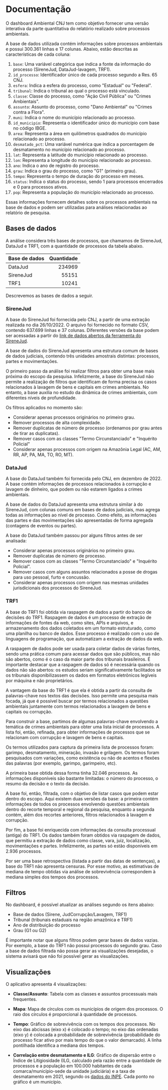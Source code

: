 # Documentação

O dashboard Ambiental CNJ tem como objetivo fornecer uma versão interativa da parte quantitativa do relatório realizado sobre processos ambientais.

A base de dados utilizada contém informações sobre processos ambientais e possui 300.361 linhas e 17 colunas. Abaixo, estão descritas as características de cada coluna:

1.  `base`: Uma variável categórica que indica a fonte da informação do processo (SireneJud, DataJud-lavagem, TRF1).
2.  `id_processo`: Identificador único de cada processo segundo a Res. 65 CNJ.
3.  `esfera`: Indica a esfera do processo, como "Estadual" ou "Federal".
4.  `tribunal`: Indica o tribunal ao qual o processo está vinculado.
5.  `classe`: Classe do processo, como "Ação Civil Pública" ou "Crimes Ambientais".
6.  `assunto`: Assunto do processo, como "Dano Ambiental" ou "Crimes contra a Flora".
7.  `muni`: Indica o nome do município relacionado ao processo.
8.  `id_municipio`: Representa o identificador único do município com base no código IBGE.
9.  `area`: Representa a área em quilômetros quadrados do município relacionado ao processo.
10. `desmatado_pct`: Uma variável numérica que indica a porcentagem de desmatamento no município relacionado ao processo.
11. `lat`: Representa a latitude do município relacionado ao processo.
12. `lon`: Representa a longitude do município relacionado ao processo.
13. `ano`: Indica o ano de registro do processo.
14. `grau`: Indica o grau do processo, como "G1" (primeiro grau).
15. `tempo`: Representa o tempo de duração do processo em meses.
16. `status`: Indica o status do processo, sendo 1 para processos encerrados e 0 para processos ativos.
17. `pop`: Representa a população do município relacionado ao processo.

Essas informações fornecem detalhes sobre os processos ambientais na base de dados e podem ser utilizadas para análises relacionadas ao relatório de pesquisa.

## Bases de dados

A análise considera três bases de processos, que chamamos de SireneJud, DataJud e TRF1, com a quantidade de processos da tabela abaixo.

|Base de dados      |      Quantidade|
|:---------|------:|
|DataJud   | 234969|
|SireneJud |  55151|
|TRF1      |  10241|

Descrevemos as bases de dados a seguir.

### SireneJud

A base do SireneJud foi fornecida pelo CNJ, a partir de uma extração realizada no dia 26/10/2022. O arquivo foi fornecido no formato CSV, contendo 637.699 linhas e 37 colunas. Diferentes versões da base podem ser acessadas a partir do [link de dados abertos da ferramenta do SireneJud](https://sirenejud.cnj.jus.br/mapa/geral).

A base de dados do SireneJud apresenta uma estrutura comum de bases de dados judiciais, contendo três unidades amostrais distintas: processos, partes e movimentações.

O primeiro passo da análise foi realizar filtros para obter uma base mais próxima do escopo da pesquisa. Infelizmente, a base do SireneJud não permite a realização de filtros que identificam de forma precisa os casos relacionados à lavagem de bens e capitais em crimes ambientais. No entanto, a base auxilia no estudo da dinâmica de crimes ambientais, com diferentes níveis de profundidade.

Os filtros aplicados no momento são:

- Considerar apenas processos originários no primeiro grau.
- Remover processos de alta complexidade.
- Remover duplicatas de número de processo (ordenamos por grau antes de tirar as duplicatas).
- Remover casos com as classes "Termo Circunstanciado" e "Inquérito Policial"
- Considerar apenas processos com origem na Amazônia Legal (AC, AM, RR, AP, PA, MA, TO, RO, MT).

### DataJud

A base do DataJud também foi fornecida pelo CNJ, em dezembro de 2022. A base contém informações de processos relacionados à corrupção e lavagem de dinheiro, que podem ou não estarem ligados a crimes ambientais.

A base de dados do DataJud apresenta uma estrutura similar à do SireneJud, com colunas comuns em bases de dados judiciais, mas agrega todas as informações ao nível de processo. Como efeito, as informações das partes e das movimentações são apresentadas de forma agregada (contagens de eventos ou partes).

A base do DataJud também passou por alguns filtros antes de ser analisada:

- Considerar apenas processos originários no primeiro grau.
- Remover duplicatas de número de processo.
- Remover casos com as classes "Termo Circunstanciado" e "Inquérito Policial".
- Remover casos com alguns assuntos relacionados a posse de drogas para uso pessoal, furto e concussão.
- Considerar apenas processos com origem nas mesmas unidades jurisdicionais dos processos do SireneJud.

### TRF1

A base do TRF1 foi obtida via raspagem de dados a partir do banco de decisões do TRF1. Raspagem de dados é um processo de extração de informações de fontes da web, como sites, APIs e arquivos, e armazenamento dos dados coletados em um formato estruturado, como uma planilha ou banco de dados. Esse processo é realizado com o uso de linguagens de programação, que automatizam a extração de dados da web.

A raspagem de dados pode ser usada para coletar dados de várias fontes, sendo uma prática comum para acessar dados que são públicos, mas não são abertos, como é o caso da maior parte dos tribunais brasileiros. É importante destacar que a raspagem de dados só é necessária quando os dados não são abertos: os estudos seriam significativamente facilitados se os tribunais disponibilizassem os dados em formatos eletrônicos legíveis por máquina e não proprietários.

A vantagem da base do TRF1 é que ela é obtida a partir da consulta de palavras-chave nos textos das decisões. Isso permite uma pesquisa mais focada, já que é possível buscar por termos relacionados a questões ambientais juntamente com termos relacionados a lavagem de bens e capitais ou corrupção.

Para construir a base, partimos de algumas palavras-chave envolvendo a temática de crimes ambientais para obter uma lista inicial de processos. A lista foi, então, refinada, para obter informações de processos que se relacionam com corrupção e lavagem de bens e capitais.

Os termos utilizados para captura da primeira lista de processos foram: garimpo, desmatamento, mineração, invasão e grilagem. Os termos foram pesquisados com variações, como existência ou não de acentos e flexões das palavras (por exemplo, garimpo, garimpeiro, etc).

A primeira base obtida dessa forma tinha 32.046 processos. As informações disponíveis são bastante limitadas: o número do processo, o resumo da decisão e o texto da decisão.

A base foi, então, filtrada, com o objetivo de listar casos que podem estar dentro do escopo. Aqui existem duas versões da base: a primeira contém informações de todos os processos envolvendo questões ambientais dentro do recorte temporal e regional da pesquisa, enquanto a segunda contém, além dos recortes anteriores, filtros relacionados à lavagem e corrupção.

Por fim, a base foi enriquecida com informações da consulta processual (antiga) do TRF1. Os dados também foram obtidos via raspagem de dados, que permitiu a extração de dados como classe, vara, juiz, localização, movimentações e partes. Infelizmente, as partes só estão disponíveis em 2.936 processos.

Por ser uma base retrospectiva (listada a partir das datas de sentenças), a base do TRF1 não apresenta censuras. Por esse motivo, as estimativas de mediana de tempo obtidas via análise de sobrevivência correspondem à mediana simples dos tempos dos processos.

## Filtros

No dashboard, é possível atualizar as análises segundo os itens abaixo:

-   Base de dados (Sirene, JudCorrupção/Lavagem, TRF1)
-   Tribunal (tribunais estaduais na região amazônica e TRF1)
-   Ano de distribuição do processo
-   Grau (G1 ou G2)

É importante notar que alguns filtros podem gerar bases de dados vazias. Por exemplo, a base do TRF1 não possui processos do segundo grau. Caso a base de dados filtrada não possa gerar as visualizações desejadas, o sistema avisará que não foi possível gerar as visualizações.

## Visualizações

O aplicativo apresenta 4 visualizações:

-   **Classe/Assunto**: Tabela com as classes e assuntos processuais mais frequentes.

-   **Mapa**: Mapa de círculos com os municípios de origem dos processos. O raio dos círculos é proporcional à quantidade de processos.

-   **Tempo**: Gráfico de sobrevivência com os tempos dos processos. No eixo das abcissas (eixo x) é colocado o tempo; no eixo das ordenadas (eixo y) é colocada a probabilidade de sobrevivência (probabilidade do processo ficar ativo por mais tempo do que o valor demarcado). A linha pontilhada identifica a mediana dos tempos.

-   **Correlação entre desmatamento e ILG**: Gráfico de dispersão entre o Índice de Litigiosidade (ILG, calculado pela razão entre a quantidade de processos e a população em 100.000 habitantes de cada comarca/município-sede da unidade judiciária) e a taxa de desmatamento em 2021, segundo os [dados do INPE](http://www.dpi.inpe.br/prodesdigital/prodesmunicipal.php). Cada ponto no gráfico é um município.